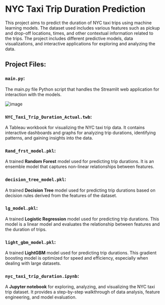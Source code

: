 # **NYC Taxi Trip Duration Prediction**

This project aims to predict the duration of NYC taxi trips using machine learning models. The dataset used includes various features such as pickup and drop-off locations, times, and other contextual information related to the trips. The project includes different predictive models, data visualizations, and interactive applications for exploring and analyzing the data.

## **Project Files**:

### **`main.py`**:
The main.py file Python script that handles the Streamlit web application for interaction with the models.

![image](https://github.com/user-attachments/assets/1c0e1587-f76e-47fd-8096-dee61eb7162e)


### **`NYC_Taxi_Trip_Duration_Actual.twb`**:
A Tableau workbook for visualizing the NYC taxi trip data. It contains interactive dashboards and graphs for analyzing trip durations, identifying patterns, and gaining insights into the data.

### **`Rand_frst_model.pkl`**:
A trained **Random Forest** model used for predicting trip durations. It is an ensemble model that captures non-linear relationships between features.

### **`decision_tree_model.pkl`**:
A trained **Decision Tree** model used for predicting trip durations based on decision rules derived from the features of the dataset.

### **`lg_model.pkl`**:
A trained **Logistic Regression** model used for predicting trip durations. This model is a linear model and evaluates the relationship between features and the duration of trips.

### **`light_gbm_model.pkl`**:
A trained **LightGBM** model used for predicting trip durations. This gradient boosting model is optimized for speed and efficiency, especially when dealing with large datasets.

### **`nyc_taxi_trip_duration.ipynb`**:
A **Jupyter notebook** for exploring, analyzing, and visualizing the NYC taxi trip dataset. It provides a step-by-step walkthrough of data analysis, feature engineering, and model evaluation.
